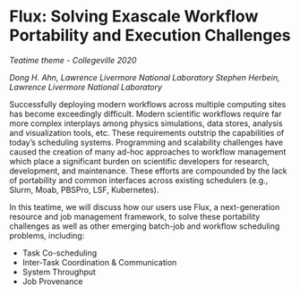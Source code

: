 # Flux: Solving Exascale Workflow Portability and Execution Challenges

*Teatime theme - Collegeville 2020*

*Dong H. Ahn, Lawrence Livermore National Laboratory*
*Stephen Herbein, Lawrence Livermore National Laboratory*

Successfully deploying modern workflows across multiple computing sites has
become exceedingly difficult. Modern scientific workflows require far more
complex interplays among physics simulations, data stores, analysis and
visualization tools, etc. These requirements outstrip the capabilities of
today’s scheduling systems. Programming and scalability challenges have caused
the creation of many ad-hoc approaches to workflow management which place a
significant burden on scientific developers for research, development, and
maintenance. These efforts are compounded by the lack of portability and common
interfaces across existing schedulers (e.g., Slurm, Moab, PBSPro, LSF,
Kubernetes).

In this teatime, we will discuss how our users use Flux, a next-generation
resource and job management framework, to solve these portability challenges as
well as other emerging batch-job and workflow scheduling problems, including:

- Task Co-scheduling
- Inter-Task Coordination & Communication
- System Throughput
- Job Provenance
